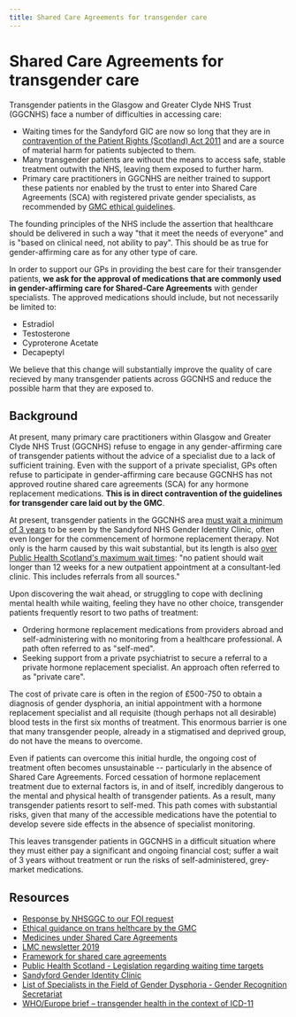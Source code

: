 ```yaml
---
title: Shared Care Agreements for transgender care
---
```


# Shared Care Agreements for transgender care

Transgender patients in the Glasgow and Greater Clyde NHS Trust (GGCNHS) face a number of difficulties in accessing care:
- Waiting times for the Sandyford GIC are now so long that they are in [contravention of the Patient Rights (Scotland) Act 2011][Waiting times] and are a source of material harm for patients subjected to them.
- Many transgender patients are without the means to access safe, stable treatment outwith the NHS, leaving them exposed to further harm.
- Primary care practitioners in GGCNHS are neither trained to support these patients nor enabled by the trust to enter into Shared Care Agreements (SCA) with registered private gender specialists, as recommended by [GMC ethical guidelines][GMC].

The founding principles of the NHS include the assertion that healthcare should be delivered in such a way "that it meet the needs of everyone" and is "based on clinical need, not ability to pay". This should be as true for gender-affirming care as for any other type of care.

In order to support our GPs in providing the best care for their transgender patients, **we ask for the approval of medications that are commonly used in gender-affirming care for Shared-Care Agreements** with gender specialists. The approved medications should include, but not necessarily be limited to:
  - Estradiol
  - Testosterone
  - Cyproterone Acetate
  - Decapeptyl

We believe that this change will substantially improve the quality of care recieved by many transgender patients across GGCNHS and reduce the possible harm that they are exposed to.

## Background

At present, many primary care practitioners within Glasgow and Greater Clyde NHS Trust (GGCNHS) refuse to engage in any gender-affirming care of transgender patients without the advice of a specialist due to a lack of sufficient training.
Even with the support of a private specialist, GPs often refuse to participate in gender-affirming care because GGCNHS has not approved routine shared care agreements (SCA) for any hormone replacement medications. **This is in direct contravention of the guidelines for transgender care laid out by the GMC**.

At present, transgender patients in the GGCNHS area [must wait a minimum of 3 years][Sandy waiting times] to be seen by the Sandyford NHS Gender Identity Clinic, often even longer for the commencement of hormone replacement therapy.
Not only is the harm caused by this wait substantial, but its length is also [over Public Health Scotland's maximum wait times][Waiting times]: "no patient should wait longer than 12 weeks for a new outpatient appointment at a consultant-led clinic.
This includes referrals from all sources."

Upon discovering the wait ahead, or struggling to cope with declining mental health while waiting, feeling they have no other choice, transgender patients frequently resort to two paths of treatment:
- Ordering hormone replacement medications from providers abroad and self-administering with no monitoring from a healthcare professional.
A path often referred to as "self-med".
- Seeking support from a private psychiatrist to secure a referral to a private hormone replacement specialist.
An approach often referred to as "private care".

The cost of private care is often in the region of £500-750 to obtain a diagnosis of gender dysphoria, an initial appointment with a hormone replacement specialist and all requisite (though perhaps not all desirable) blood tests in the first six months of treatment.
This enormous barrier is one that many transgender people, already in a stigmatised and deprived group, do not have the means to overcome.

Even if patients can overcome this initial hurdle, the ongoing cost of treatment often becomes unsustainable -- particularly in the absence of Shared Care Agreements.
Forced cessation of hormone replacement treatment due to external factors is, in and of itself,  incredibly dangerous to the mental and physical health of transgender patients. As a result, many transgender patients resort to self-med. This path comes with substantial risks, given that many of the accessible medications have the potential to develop severe side effects in the absence of specialist monitoring.

This leaves transgender patients in GGCNHS in a difficult situation where they must either pay a significant and ongoing financial cost; suffer a wait of 3 years without treatment or run the risks of self-administered, grey-market medications.

## Resources

- [Response by NHSGGC to our FOI request][FOI]
- [Ethical guidance on trans helthcare by the GMC][GMC]
- [Medicines under Shared Care Agreements][SCA]
- [LMC newsletter 2019][LMC-2019]
- [Framework for shared care agreements][SC-framework]
- [Public Health Scotland - Legislation regarding waiting time targets][Waiting times]
- [Sandyford Gender Identity Clinic][Sandy waiting times]
- [List of Specialists in the Field of Gender Dysphoria - Gender Recognition Secretariat](https://www.gov.uk/government/publications/gender-dysphoria-list-of-specialists-t493)
- [WHO/Europe brief – transgender health in the context of ICD-11](https://www.euro.who.int/en/health-topics/health-determinants/gender/gender-definitions/whoeurope-brief-transgender-health-in-the-context-of-icd-11)

[GMC]: https://www.gmc-uk.org/ethical-guidance/ethical-hub/trans-healthcare
[SCA]: https://ggcmedicines.org.uk/shared-care-agreements/
[LMC-2019]: ./LMC-2019.pdf
[SC-framework]: ./SC-framework.pdf
[FOI]: ./FOI.pdf
[Waiting times]: https://www.isdscotland.org/Health-Topics/Waiting-Times/Inpatient-Day-Cases-and-Outpatients/
[Sandy waiting times]: https://www.sandyford.scot/sexual-health-services/gender-identity-service/
